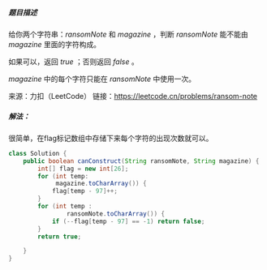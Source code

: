 ##### 题目描述

给你两个字符串：$ransomNote$ 和 $magazine$ ，判断 $ransomNote$ 能不能由 $magazine$ 里面的字符构成。

如果可以，返回 $true$ ；否则返回 $false$ 。

$magazine$ 中的每个字符只能在 $ransomNote$ 中使用一次。

来源：力扣（LeetCode）
链接：https://leetcode.cn/problems/ransom-note



##### 解法：

很简单，在flag标记数组中存储下来每个字符的出现次数就可以。

```java
class Solution {
    public boolean canConstruct(String ransomNote, String magazine) {
        int[] flag = new int[26];
        for (int temp:
             magazine.toCharArray()) {
            flag[temp - 97]++;
        }
        for (int temp :
                ransomNote.toCharArray()) {
            if (--flag[temp - 97] == -1) return false;
        }
        return true;

    }
}
```

